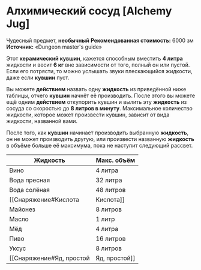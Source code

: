 # Алхимический сосуд [Alchemy Jug]

Чудесный предмет, **необычный**
**Рекомендованная стоимость:** 6000 зм
**Источник:** «Dungeon master's guide»

Этот **керамический кувшин**, кажется способным вместить **4 литра** жидкости и весит **6 кг** вне зависимости от того, полный он или пустой. Если его потрясти, то можно услышать звуки плескающийся жидкости, даже если **кувшин** пуст.

Вы можете **действием** назвать одну **жидкость** из приведённой ниже таблицы, отчего **кувшин** начнёт её производить. После этого вы можете ещё одним **действием** откупорить кувшин и вылить эту **жидкость** из сосуда со скоростью до **8 литров в минуту**. Максимальное количество жидкости, которое может произвести кувшин, зависит от вида жидкости, названной вами.

После того, как **кувшин** начинает производить выбранную **жидкость**, он не может производить другую, или произвести названную **жидкость** в объёме больше её максимума, пока не наступит следующий рассвет.

| Жидкость                                | Макс. объём |
| --------------------------------------- | ----------- |
| Вино                                    | 4 литра     |
| Вода пресная                            | 32 литра    |
| Вода солёная                            | 48 литров   |
| [[Снаряжение#Кислота|Кислота]]         | 300 мл      |
| Майонез                                 | 8 литров    |
| Масло                                   | 1 литр      |
| Мёд                                     | 4 литра     |
| Пиво                                    | 16 литров   |
| Уксус                                   | 8 литров    |
| [[Снаряжение#Яд, простой|Яд, простой]] | 150 мл      |